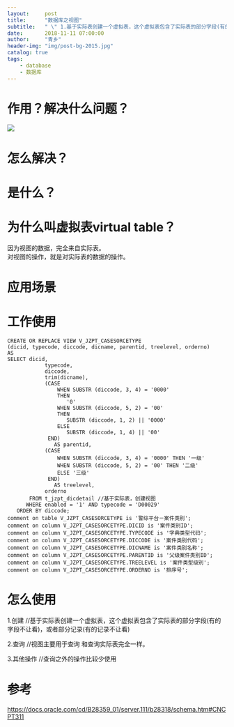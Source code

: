 ```yaml
---
layout:     post
title:      "数据库之视图"
subtitle:   " \" 1.基于实际表创建一个虚拟表，这个虚拟表包含了实际表的部分字段(有的字段不让看)，或者部分记录(有的记录不让看) 2.视图的数据，完全来自实际表。对视图的操作，就是对实际表的数据的操作。\""
date:       2018-11-11 07:00:00
author:     "青乡"
header-img: "img/post-bg-2015.jpg"
catalog: true
tags:
    - database
    - 数据库
---
```



# 作用？解决什么问题？

![](https://user-gold-cdn.xitu.io/2018/12/8/1678bc1edd583d9f?w=651&h=320&f=gif&s=16270)

# 怎么解决？

# 是什么？

# 为什么叫虚拟表virtual table？
因为视图的数据，完全来自实际表。  
对视图的操作，就是对实际表的数据的操作。

# 应用场景

# 工作使用

```
CREATE OR REPLACE VIEW V_JZPT_CASESORCETYPE
(dicid, typecode, diccode, dicname, parentid, treelevel, orderno)
AS
SELECT dicid,
            typecode,
            diccode,
            trim(dicname),
            (CASE
                WHEN SUBSTR (diccode, 3, 4) = '0000'
                THEN
                   '0'
                WHEN SUBSTR (diccode, 5, 2) = '00'
                THEN
                   SUBSTR (diccode, 1, 2) || '0000'
                ELSE
                   SUBSTR (diccode, 1, 4) || '00'
             END)
               AS parentid,
            (CASE
                WHEN SUBSTR (diccode, 3, 4) = '0000' THEN '一级'
                WHEN SUBSTR (diccode, 5, 2) = '00' THEN '二级'
                ELSE '三级'
             END)
               AS treelevel,
            orderno
       FROM t_jzpt_dicdetail //基于实际表，创建视图
      WHERE enabled = '1' AND typecode = 'D00029'
   ORDER BY diccode;
comment on table V_JZPT_CASESORCETYPE is '警综平台－案件类别';
comment on column V_JZPT_CASESORCETYPE.DICID is '案件类别ID';
comment on column V_JZPT_CASESORCETYPE.TYPECODE is '字典类型代码';
comment on column V_JZPT_CASESORCETYPE.DICCODE is '案件类别代码';
comment on column V_JZPT_CASESORCETYPE.DICNAME is '案件类别名称';
comment on column V_JZPT_CASESORCETYPE.PARENTID is '父级案件类别ID';
comment on column V_JZPT_CASESORCETYPE.TREELEVEL is '案件类型级别';
comment on column V_JZPT_CASESORCETYPE.ORDERNO is '排序号';
```

# 怎么使用
1.创建  //基于实际表创建一个虚拟表，这个虚拟表包含了实际表的部分字段(有的字段不让看)，或者部分记录(有的记录不让看)

2.查询 //视图主要用于查询
和查询实际表完全一样。

3.其他操作 //查询之外的操作比较少使用

# 参考
https://docs.oracle.com/cd/B28359_01/server.111/b28318/schema.htm#CNCPT311
